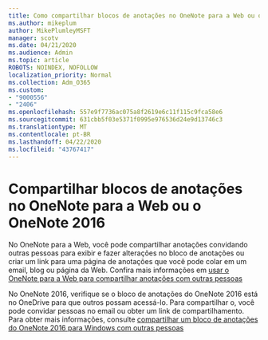 ```yaml
---
title: Como compartilhar blocos de anotações no OneNote para a Web ou o OneNote 2016
ms.author: mikeplum
author: MikePlumleyMSFT
manager: scotv
ms.date: 04/21/2020
ms.audience: Admin
ms.topic: article
ROBOTS: NOINDEX, NOFOLLOW
localization_priority: Normal
ms.collection: Adm_O365
ms.custom:
- "9000556"
- "2406"
ms.openlocfilehash: 557e9f7736ac075a8f2619e6c11f115c9fca58e6
ms.sourcegitcommit: 631cbb5f03e5371f0995e976536d24e9d13746c3
ms.translationtype: MT
ms.contentlocale: pt-BR
ms.lasthandoff: 04/22/2020
ms.locfileid: "43767417"
---
```

# <a name="share-notebooks-in-onenote-for-the-web-or-onenote-2016"></a>Compartilhar blocos de anotações no OneNote para a Web ou o OneNote 2016

No OneNote para a Web, você pode compartilhar anotações convidando outras pessoas para exibir e fazer alterações no bloco de anotações ou criar um link para uma página de anotações que você pode colar em um email, blog ou página da Web. Confira mais informações em [usar o OneNote para a Web para compartilhar anotações com outras pessoas](https://support.office.com/article/D3481FBE-E06C-4883-B7E9-B2EE9F38AED3)

No OneNote 2016, verifique se o bloco de anotações do OneNote 2016 está no OneDrive para que outros possam acessá-lo. Para compartilhar o, você pode convidar pessoas no email ou obter um link de compartilhamento. Para obter mais informações, consulte [compartilhar um bloco de anotações do OneNote 2016 para Windows com outras pessoas](https://support.office.com/article/d14b6033-7a95-4536-9216-bb0a5e0f8285)